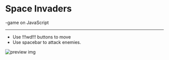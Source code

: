 # Space Invaders


-game on JavaScript

<hr>

- Use !!!wd!!! buttons to move
- Use spacebar to attack enemies.


![preview img](/preview.jpg)



